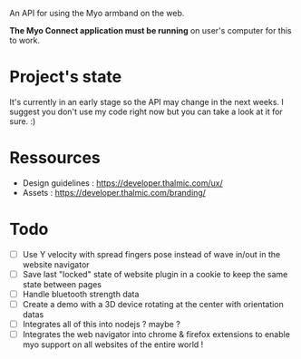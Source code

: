 An API for using the Myo armband on the web.

**The Myo Connect application must be running** on user's computer for this to work.

Project's state
======
It's currently in an early stage so the API may change in the next weeks. I suggest you don't use my code right now but you can take a look at it for sure. :)

Ressources
======
- Design guidelines : https://developer.thalmic.com/ux/
- Assets : https://developer.thalmic.com/branding/

Todo
======
- [ ] Use Y velocity with spread fingers pose instead of wave in/out in the website navigator
- [ ] Save last "locked" state of website plugin in a cookie to keep the same state between pages
- [ ] Handle bluetooth strength data
- [ ] Create a demo with a 3D device rotating at the center with orientation datas
- [ ] Integrates all of this into nodejs ? maybe ?
- [ ] Integrates the web navigator into chrome & firefox extensions to enable myo support on all websites of the entire world ! 
